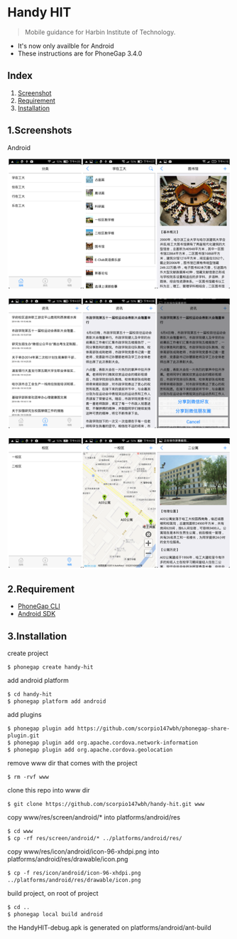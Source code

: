 # Handy HIT

> Mobile guidance for Harbin Institute of Technology.

* It's now only availble for Android
* These instructions are for PhoneGap 3.4.0

## Index

1. [Screenshot](#1-screenshot)
2. [Requirement](#2-requirement)
3. [Installation](#3-installation)

## 1.Screenshots
Android

![ScreenShot](screenshot-guide.png)

![ScreenShot](screenshot-info.png)

![ScreenShot](screenshot-map.png)

## 2.Requirement
* [PhoneGap CLI](https://github.com/phonegap/phonegap-cli)
* [Android SDK](http://docs.phonegap.com/en/3.4.0/guide_platforms_android_index.md.html#Android%20Platform%20Guide)

## 3.Installation
create project
```
$ phonegap create handy-hit
```
add android platform
```
$ cd handy-hit
$ phonegap platform add android
```
add plugins
```
$ phonegap plugin add https://github.com/scorpio147wbh/phonegap-share-plugin.git
$ phonegap plugin add org.apache.cordova.network-information
$ phonegap plugin add org.apache.cordova.geolocation
```
remove www dir that comes with the project
```
$ rm -rvf www
```
clone this repo into www dir
```
$ git clone https://github.com/scorpio147wbh/handy-hit.git www
```
copy www/res/screen/android/* into platforms/android/res
```
$ cd www
$ cp -rf res/screen/android/* ../platforms/android/res/
```
copy www/res/icon/android/icon-96-xhdpi.png into platforms/android/res/drawable/icon.png
```
$ cp -f res/icon/android/icon-96-xhdpi.png ../platforms/android/res/drawable/icon.png
```
build project, on root of project
```
$ cd ..
$ phonegap local build android
```
the HandyHIT-debug.apk is generated on platforms/android/ant-build
